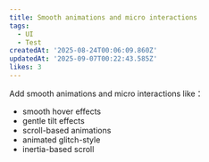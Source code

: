 ```yaml
---
title: Smooth animations and micro interactions
tags:
  - UI
  - Test
createdAt: '2025-08-24T00:06:09.860Z'
updatedAt: '2025-09-07T00:22:43.585Z'
likes: 3
---
```

Add smooth animations and micro interactions like：
- smooth hover effects
- gentle tilt effects
- scroll-based animations
- animated glitch-style
- inertia-based scroll
